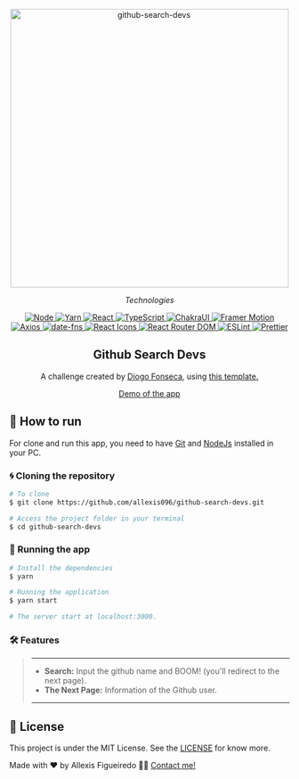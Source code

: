 
<p align="center">
  <img alt="github-search-devs" src="https://i.imgur.com/ZLX50Fz.png" width="500">
</p>

<p align="center">
  <i>Technologies</i>
</p>

<p align="center">
  <a href="https://nodejs.org/en/" target="_blank">
    <img alt="Node" src="https://img.shields.io/badge/node-v14.16.1-0.svg?style=flat-square&labelColor=000000">
  </a>
  <a href="https://yarnpkg.com" target="_blank">
    <img alt="Yarn" src="https://img.shields.io/badge/Yarn-1.22.5-0.svg?style=flat-square&color=2c8ebb&labelColor=000000">
  </a>
  <a href="https://reactjs.org/" target="_blank">
    <img alt="React" src="https://img.shields.io/badge/React-^17.0.2-0.svg?style=flat-square&color=0082f0&labelColor=000000">
  </a>
  <a href="https://www.typescriptlang.org/" target="_blank">
    <img alt="TypeScript" src="https://img.shields.io/badge/TypeScript-^3.9.5-0svg?style=flat-square&color=235A97&labelColor=000000">
  </a>
  <a href="https://chakra-ui.com/" target="_blank">
    <img alt="ChakraUI" src="https://img.shields.io/badge/ChakraUI-^1.0.0-0svg?style=flat-square&color=50C8C5&labelColor=000000">
  </a>
  <a href="https://www.framer.com/motion/" target="_blank">
    <img alt="Framer Motion" src="https://img.shields.io/badge/Framer%20Motion-^4.0.0-0svg?style=flat-square&color=9D24DF&labelColor=000000">
  </a>
  <a href="https://github.com/axios/axios" target="_blank">
    <img alt="Axios" src="https://img.shields.io/badge/Axios-^0.21.1-0.svg?style=flat-square&color=1f7cb1&labelColor=000000">
  </a>
  <a href="https://date-fns.org/" target="_blank">
    <img alt="date-fns" src="https://img.shields.io/badge/datefns-^2.21.1-0.svg?style=flat-square&color=4F042B&labelColor=000000">
  </a>
  <a href="https://react-icons.github.io/react-icons/" target="_blank">
    <img alt="React Icons" src="https://img.shields.io/badge/React%20Icons-^3.0.0-0.svg?style=flat-square&color=E91E63&labelColor=000000">
  </a>
  <a href="https://reactrouter.com/web/guides/quick-start" target="_blank">
    <img alt="React Router DOM" src="https://img.shields.io/badge/React%20Router%20DOM-^5.2.0-0.svg?style=flat-square&color=252525&labelColor=000000">
  </a>
  <a href="https://eslint.org" target="_blank">
    <img alt="ESLint" src="https://img.shields.io/badge/ESLint-^7.23.0-0.svg?style=flat-square&color=4a31c3&labelColor=000000">
  </a>
  <a href="https://prettier.io" target="_blank">
    <img alt="Prettier" src="https://img.shields.io/badge/Prettier-^2.2.1-0.svg?style=flat-square&color=c596c7&labelColor=000000">
  </a>
</p>

</p>
<h2 align="center">
  Github Search Devs
</h2>

<p align="center">A challenge created by <a href="https://github.com/devMozao/desafio-reactjs/">Diogo Fonseca</a>, using <a href="https://marvelapp.com/prototype/9b662g7/screen/76185933/handoff">this template.</a>
</p>

<p align="center">
  <a href="https://github-search-devs.netlify.app/">Demo of the app</a>
</p>

## 🚀 How to run

For clone and run this app, you need to have [Git](https://git-scm.com) and [NodeJs][nodejs] installed in your PC.

### 🌀 Cloning the repository

```bash
# To clone
$ git clone https://github.com/allexis096/github-search-devs.git

# Access the project folder in your terminal
$ cd github-search-devs
```

### 🧭 Running the app

```bash
# Install the dependencies
$ yarn

# Running the application
$ yarn start

# The server start at localhost:3000.
```

### 🛠 Features
> ---
> * <b>Search:</b> Input the github name and BOOM! (you'll redirect to the next page).
> * <b>The Next Page:</b> Information of the Github user.
> ---

## 📝 License

This project is under the MIT License. See the [LICENSE][license] for know more.

Made with ❤️ by Allexis Figueiredo 👋🏽 [Contact me!](https://www.linkedin.com/in/allexis-figueiredo/)

[license]: https://opensource.org/licenses/MIT
[nodejs]: https://nodejs.org/en/
